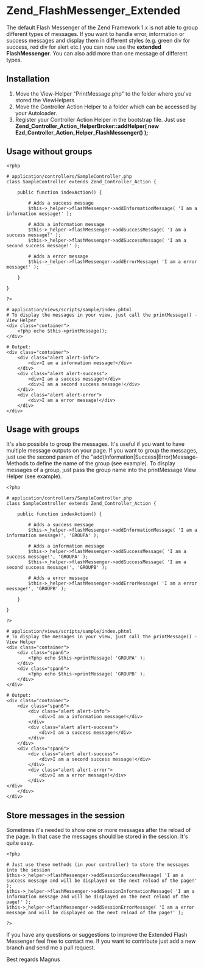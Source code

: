 Zend_FlashMessenger_Extended
============================

The default Flash Messenger of the Zend Framework 1.x is not able to group different types of messages. If you want to handle error, information or success messages and display them in
different styles (e.g. green div for success, red div for alert etc.) you can now use the **extended FlashMessenger**. You can also add more than one message of different types.

Installation
--------
1. Move the View-Helper "PrintMessage.php" to the folder where you've stored the ViewHelpers
2. Move the Controller Action Helper to a folder which can be accessed by your Autoloader.
3. Register your Controller Action Helper in the bootstrap file. Just use **Zend_Controller_Action_HelperBroker::addHelper( new Ezd_Controller_Action_Helper_FlashMessenger() );** 

Usage without groups
--------
	<?php
	
	# application/controllers/SampleController.php	
	class SampleController extends Zend_Controller_Action {
	
		public function indexAction() {
		
			# Adds a success message
			$this->_helper->flashMessenger->addInformationMessage( 'I am a information message!' );
			
			# Adds a information message
			$this->_helper->flashMessenger->addSuccessMessage( 'I am a success message!' );
			$this->_helper->flashMessenger->addSuccessMessage( 'I am a second success message!' );
			
			# Adds a error message
			$this->_helper->flashMessenger->addErrorMessage( 'I am a error message!' );
		
		}
	
	}
	
	?>
	
	# application/views/scripts/sample/index.phtml
	# To display the messages in your view, just call the printMessage() - View Helper
	<div class="container">
		<?php echo $this->printMessage();
	</div>
	
	# Output:
	<div class="container">
		<div class="alert alert-info">
			<div>I am a information message!</div>
		</div>	
		<div class="alert alert-success">
			<div>I am a success message!</div>
			<div>I am a second success message!</div>
		</div>
		<div class="alert alert-error">
			<div>I am a error message!</div>
		</div>
	</div>
	
Usage with groups
--------
It's also possible to group the messages. It's useful if you want to have multiple message outputs on your page.
If you want to group the messages, just use the second param of the "add(Information|Success|Error)Message-Methods to define the name of the group (see example).
To display messages of a group, just pass the group name into the printMessage View Helper (see example).

	<?php
	
	# application/controllers/SampleController.php	
	class SampleController extends Zend_Controller_Action {
	
		public function indexAction() {
		
			# Adds a success message
			$this->_helper->flashMessenger->addInformationMessage( 'I am a information message!', 'GROUPA' );
			
			# Adds a information message
			$this->_helper->flashMessenger->addSuccessMessage( 'I am a success message!', 'GROUPA' );
			$this->_helper->flashMessenger->addSuccessMessage( 'I am a second success message!', 'GROUPB' );
			
			# Adds a error message
			$this->_helper->flashMessenger->addErrorMessage( 'I am a error message!', 'GROUPB' );
		
		}
	
	}
	
	?>
	
	# application/views/scripts/sample/index.phtml
	# To display the messages in your view, just call the printMessage() - View Helper
	<div class="container">
		<div class="span6">
			<?php echo $this->printMessage( 'GROUPA' );
		</div>
		<div class="span6">
			<?php echo $this->printMessage( 'GROUPB' );
		</div>		
	</div>
	
	# Output:
	<div class="container">
		<div class="span6">
			<div class="alert alert-info">
				<div>I am a information message!</div>
			</div>	
			<div class="alert alert-success">
				<div>I am a success message!</div>
			</div>
		</div>
		<div class="span6">
			<div class="alert alert-success">
				<div>I am a second success message!</div>
			</div>		
			<div class="alert alert-error">
				<div>I am a error message!</div>
			</div>
	</div>
		</div>
	</div>
	
Store messages in the session
--------
Sometimes it's needed to show one or more messages after the reload of the page. In that case the messages should be stored in the session.
It's quite easy. 

	<?php
	
	# Just use these methods (in your controller) to store the messages into the session
	$this->_helper->flashMessenger->addSessionSuccessMessage( 'I am a success message and will be displayed on the next reload of the page!' );
	$this->_helper->flashMessenger->addSessionInformationMessage( 'I am a information message and will be displayed on the next reload of the page!' );
	$this->_helper->flashMessenger->addSessionErrorMessage( 'I am a error message and will be displayed on the next reload of the page!' );
	
	?>
	
If you have any questions or suggestions to improve the Extended Flash Messenger feel free to contact me. If you want to contribute just add a new branch and send me a pull request.

Best regards
Magnus
	